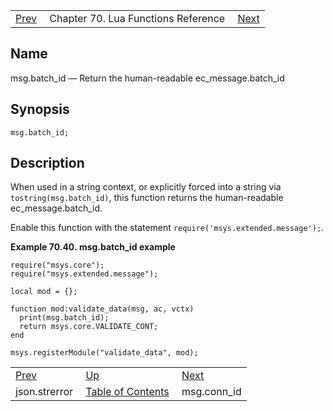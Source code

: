 |     |     |     |
| --- | --- | --- |
| [Prev](lua.ref.json.strerror)  | Chapter 70. Lua Functions Reference |  [Next](lua.ref.msg.conn_id) |

<a name="lua.ref.msg.batch_id"></a>
## Name

msg.batch_id — Return the human-readable ec_message.batch_id

<a name="idp16599248"></a>
## Synopsis

`msg.batch_id;`

<a name="idp16601488"></a>
## Description

When used in a string context, or explicitly forced into a string via `tostring(msg.batch_id)`, this function returns the human-readable ec_message.batch_id.

Enable this function with the statement `require('msys.extended.message');`.

<a name="lua.ref.msg.batch_id.example"></a>

**Example 70.40. msg.batch_id example**

```
require("msys.core");
require("msys.extended.message");

local mod = {};

function mod:validate_data(msg, ac, vctx)
  print(msg.batch_id);
  return msys.core.VALIDATE_CONT;
end

msys.registerModule("validate_data", mod);
```

|     |     |     |
| --- | --- | --- |
| [Prev](lua.ref.json.strerror)  | [Up](lua.function.details) |  [Next](lua.ref.msg.conn_id) |
| json.strerror  | [Table of Contents](index) |  msg.conn_id |

